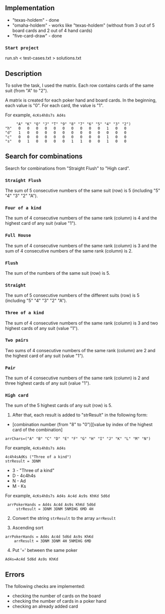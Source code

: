 
## Implementation

* "texas-holdem" - done
* "omaha-holdem" - works like "texas-holdem" (without from 3 out of 5 board cards and 2 out of 4 hand cards)
* "five-card-draw" - done

### `Start project`

run.sh < test-cases.txt > solutions.txt

## Description

To solve the task, I used the matrix.
Each row contains cards of the same suit (from "A" to "2").

A matrix is created for each poker hand and board cards.
In the beginning, each value is "0".
For each card, the value is "1".

For example, `4cKs4h8s7s Ad4s`

```
     "A" "K" "Q" "J" "T" "9" "8" "7" "6" "5" "4" "3" "2")
"h"   0   0   0   0   0   0   0   0   0   0   1   0   0
"d"   1   0   0   0   0   0   0   0   0   0   0   0   0
"c"   0   0   0   0   0   0   0   0   0   0   1   0   0
"s"   0   1   0   0   0   0   1   1   0   0   1   0   0
```

## Search for combinations

Search for combinations from "Straight Flush" to "High card".

### `Straight Flush`

The sum of 5 consecutive numbers of the same suit (row) is 5 (including "5" "4" "3" "2" "A").

### `Four of a kind`

The sum of 4 consecutive numbers of the same rank (column) is 4
and the highest card of any suit (value "1").

### `Full House`

The sum of 4 consecutive numbers of the same rank (column) is 3
and the sum of 4 consecutive numbers of the same rank (column) is 2.

### `Flush`

The sum of the numbers of the same suit (row) is 5.

### `Straight`

The sum of 5 consecutive numbers of the different suits (row) is 5 (including "5" "4" "3" "2" "A").

### `Three of a kind`

The sum of 4 consecutive numbers of the same rank (column) is 3
and two highest cards of any suit (value "1").

### `Two pairs`

Two sums of 4 consecutive numbers of the same rank (column) are 2
and the highest card of any suit (value "1").

### `Pair`

The sum of 4 consecutive numbers of the same rank (column) is 2
and three highest cards of any suit (value "1").

### `High card`

The sum of the 5 highest cards of any suit (row) is 5.

1. After that, each result is added to "strResult" in the following form:

* [combination number (from "8" to "0")][value by index of the highest card of the combination]

```
arrChars=("A" "B" "C" "D" "E" "F" "G" "H" "I" "J" "K" "L" "M" "N")
```

For example, `4cKs4h8s7s Ad4s`
```
4c4h4sAdKs ("Three of a kind")
strResult = 3DNM
```

* 3 - "Three of a kind"
* D - 4c4h4s
* N - Ad
* M - Ks

For example, `4cKs4h8s7s Ad4s Ac4d As9s KhKd 5d6d`

```
 arrPokerHands = Ad4s Ac4d As9s KhKd 5d6d
     strResult = 3DNM 3DNM 5NMIHG 6MD 4H
```

2. Convert the string `strResult` to the array `arrResult`

3. Ascending sort

```    
arrPokerHands = Ad4s Ac4d 5d6d As9s KhKd
    arrResult = 3DNM 3DNM 4H 5NMIHG 6MD
```
4. Put '=' between the same poker 

```
Ad4s=Ac4d 5d6d As9s KhKd
```

## Errors

The following checks are implemented:

* checking the number of cards on the board
* checking the number of cards in a poker hand
* checking an already added card